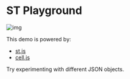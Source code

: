 # ST Playground

![img](https://selecttransform.github.io/site/src/st.gif)

This demo is powered by:

- [st.js](https://github.com/SelectTransform/st.js)
- [cell.js](https://github.com/intercellular/cell)

Try experimenting with different JSON objects.

